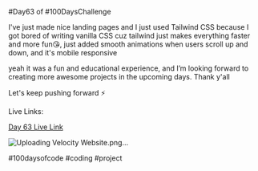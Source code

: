 #Day63 of #100DaysChallenge

I've just made nice landing pages and I just used Tailwind CSS because I got bored of writing vanilla CSS cuz tailwind just makes everything faster and more fun😘,
just added  smooth animations when users scroll up and down, and it's mobile responsive

yeah it was a fun and educational experience, and I’m looking forward to creating more awesome projects in the upcoming days. Thank y'all 

Let's keep pushing forward ⚡️

Live Links:

[Day 63 Live Link](https://roobiwebdev.github.io/Day-63-Velocity-Cars-Schedule/#home)



![Uploading Velocity Website.png…]()


#100daysofcode #coding #project
